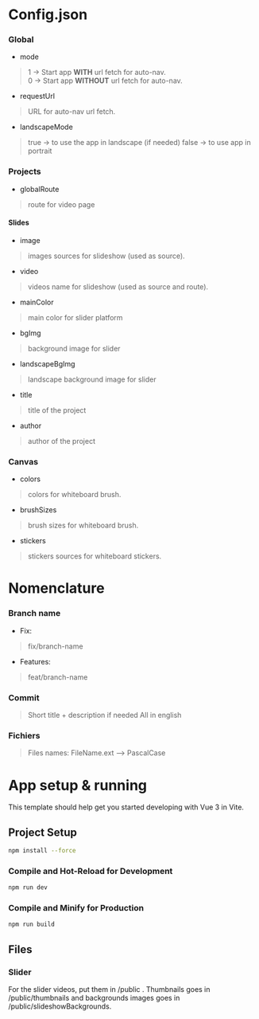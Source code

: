 # Config.json

### Global
- mode
> 1 -> Start app **WITH** url fetch for auto-nav.  
> 0 -> Start app **WITHOUT** url fetch for auto-nav.
- requestUrl
> URL for auto-nav url fetch.
- landscapeMode
> true -> to use the app in landscape (if needed)
> false -> to use app in portrait


### Projects
- globalRoute
> route for video page

#### Slides
- image
> images sources for slideshow (used as source).
- video
> videos name for slideshow (used as source and route).
- mainColor
> main color for slider platform
- bgImg
> background image for slider
- landscapeBgImg
> landscape background image for slider
- title
> title of the project
- author
> author of the project

### Canvas
- colors
> colors for whiteboard brush.
- brushSizes
> brush sizes for whiteboard brush.
- stickers
> stickers sources for whiteboard stickers.
# Nomenclature

### Branch name
- Fix:
> fix/branch-name
- Features:
> feat/branch-name

### Commit
> Short title + description if needed
> All in english

### Fichiers
> Files names: FileName.ext --> PascalCase

# App setup & running

This template should help get you started developing with Vue 3 in Vite.

## Project Setup

```sh
npm install --force
```

### Compile and Hot-Reload for Development

```sh
npm run dev
```

### Compile and Minify for Production

```sh
npm run build
```
## Files

### Slider

For the slider videos, put them in /public .
Thumbnails goes in /public/thumbnails and backgrounds images goes in /public/slideshowBackgrounds.

